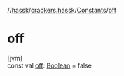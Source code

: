 //[hassk](../../../index.md)/[crackers.hassk](../index.md)/[Constants](index.md)/[off](off.md)

# off

[jvm]\
const val [off](off.md): [Boolean](https://kotlinlang.org/api/latest/jvm/stdlib/kotlin/-boolean/index.html) = false
